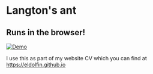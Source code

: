 # Langton's ant
## Runs in the browser!
[![Demo](https://github.com/user-attachments/assets/fcdeda14-1496-4385-8f8b-cafcc85726b4)](https://eldolfin.github.io/langton.wasm)

I use this as part of my website CV which you can find at https://eldolfin.github.io
